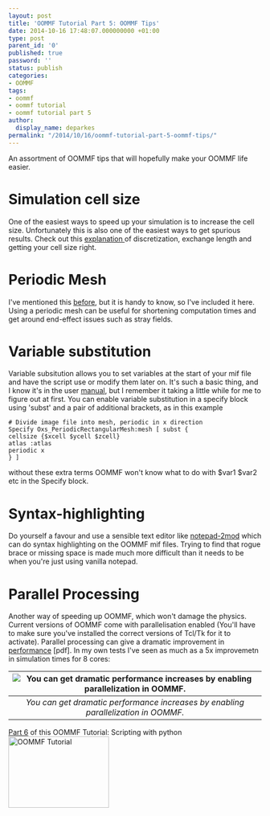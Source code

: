 ```yaml
---
layout: post
title: 'OOMMF Tutorial Part 5: OOMMF Tips'
date: 2014-10-16 17:48:07.000000000 +01:00
type: post
parent_id: '0'
published: true
password: ''
status: publish
categories:
- OOMMF
tags:
- oommf
- oommf tutorial
- oommf tutorial part 5
author:
  display_name: deparkes
permalink: "/2014/10/16/oommf-tutorial-part-5-oommf-tips/"
---
```

An assortment of OOMMF tips that will hopefully make your OOMMF life easier.
<h1>Simulation cell size</h1>
One of the easiest ways to speed up your simulation is to increase the cell size. Unfortunately this is also one of the easiest ways to get spurious results.
Check out this <a href="https://www.southampton.ac.uk/~rpb/thesis/node33.html">explanation </a>of discretization, exchange length and getting your cell size right.
<h1>Periodic Mesh</h1>
I've mentioned this <a title="How to use OOMMF Oxs_PeriodicRectangularMesh" href="{{site.baseurl}}/2014/10/16/use-oommf-oxs_periodicrectangularmesh/">before</a>, but it is handy to know, so I've included it here. Using a periodic mesh can be useful for shortening computation times and get around end-effect issues such as stray fields.
<h1>Variable substitution</h1>
Variable subsitution allows you to set variables at the start of your mif file and have the script use or modify them later on.
It's such a basic thing, and I know it's in the user <a href="https://math.nist.gov/oommf/doc/" target="_blank">manual</a>, but I remember it taking a little while for me to figure out at first. You can enable variable substitution in a specify block using 'subst' and a pair of additional brackets, as in this example

```tcltk
# Divide image file into mesh, periodic in x direction
Specify Oxs_PeriodicRectangularMesh:mesh [ subst {
cellsize {$xcell $ycell $zcell}
atlas :atlas
periodic x
} ]
```
without these extra terms OOMMF won't know what to do with $var1 $var2 etc in the Specify block.
<h1>Syntax-highlighting</h1>
Do yourself a favour and use a sensible text editor like <a title="Notepad2-mod for editing OOMMF Files" href="{{site.baseurl}}/2014/05/13/notepad2-mod-for-editing-oommf-files/" target="_blank">notepad-2mod</a> which can do syntax highlighting on the OOMMF mif files.
Trying to find that rogue brace or missing space is made much more difficult than it needs to be when you're just using vanilla notepad.
<h1>Parallel Processing</h1>
Another way of speeding up OOMMF, which won't damage the physics.
Current versions of OOMMF come with parallelisation enabled (You'll have to make sure you've installed the correct versions of Tcl/Tk for it to activate).
Parallel processing can give a dramatic improvement in <a href="https://math.nist.gov/~MDonahue/pubs/parallel-oommf-20090518.pdf">performance</a> [pdf]. In my own tests I've seen as much as a 5x improvemetn in simulation times for 8 cores:


| ![You can get dramatic performance increases by enabling parallelization in OOMMF.]({{site.baseurl}}/assets/2014/10/Graph4-1024x715.png) |
|:--:|
| *You can get dramatic performance increases by enabling parallelization in OOMMF.* |

<div id="yui_3_16_0_1_1413480505435_34000" class="view attribution-view clear-float">
<div class="attribution-info">
<a title="OOMMF Tutorial Part 6: OOMMF scripting with python" href="{{site.baseurl}}/2014/10/28/oommf-tutorial-part-6-oommf-scripting-python/">Part 6</a> of this OOMMF Tutorial: Scripting with python</div>
<a href="{{site.baseurl}}/oommf/oommf-tutorial/">
<img class=" aligncenter" src="{{site.baseurl}}/assets/2014/10/OOMMF_tutorial.png" alt="OOMMF Tutorial" width="200" height="142" border="0">
